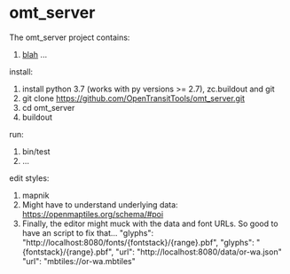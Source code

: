 omt_server
==========

The omt_server project contains:
  1. [blah](README.md) ...

install:
  1. install python 3.7 (works with py versions >= 2.7), zc.buildout and git
  1. git clone https://github.com/OpenTransitTools/omt_server.git
  1. cd omt_server
  1. buildout

run:
  1. bin/test
  1. ...

edit styles:
  1. mapnik
  1. Might have to understand underlying data: https://openmaptiles.org/schema/#poi
  1. Finally, the editor might muck with the data and font URLs.  So good to have an script to fix that...
     "glyphs": "http://localhost:8080/fonts/{fontstack}/{range}.pbf",
     "glyphs": "{fontstack}/{range}.pbf",
     "url": "http://localhost:8080/data/or-wa.json"
     "url": "mbtiles://or-wa.mbtiles"